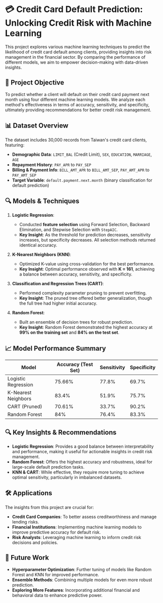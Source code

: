 # 💳 Credit Card Default Prediction: Unlocking Credit Risk with Machine Learning

This project explores various machine learning techniques to predict the likelihood of credit card default among clients, providing insights into risk management in the financial sector. By comparing the performance of different models, we aim to empower decision-making with data-driven insights.

## 🎯 Project Objective
To predict whether a client will default on their credit card payment next month using four different machine learning models. We analyze each method's effectiveness in terms of accuracy, sensitivity, and specificity, ultimately providing recommendations for better credit risk management.

## 📊 Dataset Overview
The dataset includes 30,000 records from Taiwan's credit card clients, featuring:
- **Demographic Data**: `LIMIT_BAL` (Credit Limit), `SEX`, `EDUCATION`, `MARRIAGE`, `AGE`
- **Repayment History**: `PAY_APR` to `PAY_SEP`
- **Billing & Payment Info**: `BILL_AMT_APR` to `BILL_AMT_SEP`, `PAY_AMT_APR` to `PAY_AMT_SEP`
- **Target Variable**: `default.payment.next.month` (binary classification for default prediction)

## 🔍 Models & Techniques
1. **Logistic Regression**:
   - Conducted **feature selection** using Forward Selection, Backward Elimination, and Stepwise Selection with `StepAIC`.
   - **Key Insight**: As the threshold for prediction decreases, sensitivity increases, but specificity decreases. All selection methods returned identical accuracy.
  
2. **K-Nearest Neighbors (KNN)**:
   - Optimized K-value using cross-validation for the best performance.
   - **Key Insight**: Optimal performance observed with **K = 161**, achieving a balance between accuracy, sensitivity, and specificity.

3. **Classification and Regression Trees (CART)**:
   - Performed complexity parameter pruning to prevent overfitting.
   - **Key Insight**: The pruned tree offered better generalization, though the full tree had higher initial accuracy.

4. **Random Forest**:
   - Built an ensemble of decision trees for robust prediction.
   - **Key Insight**: Random Forest demonstrated the highest accuracy at **99% on the training set** and **84% on the test set**.

## 📈 Model Performance Summary
| Model            | Accuracy (Test Set) | Sensitivity | Specificity |
|------------------|---------------------|-------------|-------------|
| Logistic Regression | 75.66%           | 77.8%       | 69.7%       |
| K-Nearest Neighbors | 83.4%            | 51.9%       | 75.7%       |
| CART (Pruned)       | 70.61%           | 33.7%       | 90.2%       |
| Random Forest       | 84%              | 76.4%       | 83.3%        |


## 🔍 Key Insights & Recommendations
- **Logistic Regression**: Provides a good balance between interpretability and performance, making it useful for actionable insights in credit risk management.
- **Random Forest**: Offers the highest accuracy and robustness, ideal for large-scale default prediction tasks.
- **KNN & CART**: While effective, they require more tuning to achieve optimal sensitivity, particularly in imbalanced datasets.

## 🛠️ Applications
The insights from this project are crucial for:
- **Credit Card Companies**: To better assess creditworthiness and manage lending risks.
- **Financial Institutions**: Implementing machine learning models to improve predictive accuracy for default risk.
- **Risk Analysts**: Leveraging machine learning to inform credit risk decisions and policies.

## 🚀 Future Work
- **Hyperparameter Optimization**: Further tuning of models like Random Forest and KNN for improved performance.
- **Ensemble Methods**: Combining multiple models for even more robust prediction.
- **Exploring More Features**: Incorporating additional financial and behavioral data to enhance predictive power.

